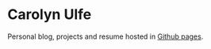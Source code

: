 # Carolyn Ulfe

Personal blog, projects and resume hosted in [Github pages](https://pages.github.com/).